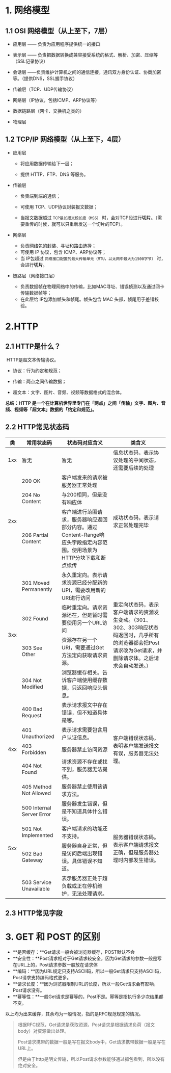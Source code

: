 # 1. 网络模型

## 1.1 OSI 网络模型（从上至下，7层）

* 应用层 —— 负责为应用程序提供统一的接口
* 表示层 —— 负责把数据转换成兼容接受系统的格式、解析、加密、压缩等（SSL记录协议）
* 会话层 ——负责维护计算机之间的通信连接，通讯双方身份认证、协商加密等。（提供DNS，SSL握手协议）

* 传输层（TCP、UDP传输协议）

* 网络层（IP协议，包括ICMP、ARP协议等）

* 数据链路层（网卡、交换机之类的）

* 物理层



## 1.2 TCP/IP 网络模型（从上至下，4层）

* 应用层

  * 将应用数据传输给下一层；

  * 提供 HTTP、FTP、DNS 等服务。

* 传输层

  * 负责端到端的通信；
  * 可使用 TCP、UDP协议封装报文数据；

  * 当报文数据超过 `TCP最长报文段长度（MSS）` 时，会对TCP段进行**切片**。（需要重传的时候，就可以只重新发送一个切片的TCP）。

* 网络层 

  * 负责网络包的封装、寻址和路由选择；
  * 可使用 IP 协议，包含 ICMP、ARP协议等；
  * 当 IP包超过 `网络接口配置的最大传输单元（MTU，以太网中最大为1500字节）` 时，会进行**切片**。

* 链路层（网络接口层）

  * 负责数据帧在物理网络中的传输，比如MAC寻址、错误侦测以及通过网卡传输数据帧等；
  * 在此层给 IP包添加帧头和帧尾。帧头包含 MAC 头部，帧尾用于差错校验。



# 2.HTTP

## 2.1 HTTP是什么？

​	HTTP是超文本传输协议。

* 协议：行为约定和规范；

* 传输：两点之间传输数据；
* 超文本：文字、图片、音频、视频等数据格式的混合体。

**总结：HTTP 是一个在计算机世界里专门在「两点」之间「传输」文字、图片、音频、视频等「超文本」数据的「约定和规范」。**



## 2.2 HTTP常见状态码

<table>
    <thead>
        <th>类</th>
        <th>常用状态码</th>
        <th>状态码对应含义</th>
        <th>类含义</th>
    </thead>
    <tbody>
        <tr>
            <td>1xx</td>
            <td>暂无</td>
            <td>暂无</td>
            <td>信息状态码，表示协议处理的中间状态，还需要后续的处理</td>
        </tr>
        <tr>
            <td rowspan="3">2xx</td>
            <td>200 OK</td>
            <td>客户端发来的请求被服务器正常处理</td>
            <td rowspan="3">成功状态码，表示请求正常处理完毕</td>
        </tr>
        <tr>
            <td>204 No Content</td>
            <td>与200相同，但是没有响应体</td>
        </tr>
        <tr>
            <td>206 Partial Content</td>
            <td>客户端进行范围请求，服务器响应返回部分内容。通过Content-Range响应头字段指定内容范围。使用场景为HTTP分块下载和断点续传</td>
        </tr>
        <tr>
            <td rowspan="4">3xx</td>
            <td>301 Moved Permanently</td>
            <td>永久重定向。表示请求资源已经分配新的UPI，需要改用新的URI进行访问</td>
            <td rowspan="4">重定向状态码，表示客户端请求的资源发生变动。（301、302、303响应状态码返回时，几乎所有的浏览器都会把Post请求改为Get请求，并删除请求体。之后请求会自动发送。）</td>
        </tr>
        <tr>
            <td>302 Found</td>
            <td>临时重定向。请求资源还在，但是暂时需要使用另一个URL访问</td>
        </tr>
        <tr>
            <td>303 See Other</td>
            <td>资源存在另一个URI，需要通过Get方法定向获取请求资源。</td>
        </tr>
        <tr>
            <td>304 Not Modified</td>
            <td>浏览器缓存相关。告诉客户端使用缓存数据，只返回响应头信息。</td>
        </tr>
        <tr>
            <td rowspan="5">4xx</td>
            <td>400 Bad Request</td>
            <td>表示请求报文中存在错误，但不知道具体是哪。</td>
        	<td rowspan="5">客户端错误状态码，表明客户端发送报文有误，服务器无法处理。</td>
        </tr>
        <tr>
            <td>401 Unauthorized</td>
            <td>表示请求需要包含用户认证信息。</td>
        </tr>
        <tr>
            <td>403 Forbidden</td>
            <td>服务器禁止访问资源</td>
        </tr>
		<tr>
            <td>404 Not Found</td>
            <td>请求资源不存在或找不到，服务器无法提供。</td>
        </tr>
        <tr>
            <td>405 Method Not Allowed</td>
            <td>服务器禁止使用该请求方法。</td>
        </tr>
        <tr>
            <td rowspan="4">5xx</td>
            <td>500 Internal Server Error</td>
            <td>服务器发生错误，但是不知道具体什么错误。</td>
            <td rowspan="4">服务器错误状态码。表示客户端请求报文正确，但是服务器处理时内部发生错误。</td>
        </tr>
        <tr>
            <td>501 Not Implemented</td>
            <td>客户端请求的功能还不支持。</td>
        </tr>
        <tr>
            <td>502 Bad Gateway</td>
            <td>服务器自身正常，但是访问后端出现错误。具体错误不知道。</td>
        </tr>
        <tr>
            <td>503 Service Unavailable</td>
            <td>表示服务器正处于超负载或正在停机维护，无法处理请求。</td>
        </tr>
    </tbody>
</table>



## 2.3 HTTP常见字段





# 3. GET 和 POST 的区别

* **是否缓存：**Get请求一般会被浏览器缓存，POST默认不会
* **安全性：**Post请求相对于Get请求较安全，因为Get请求的参数一般是写在URL上的，Post请求参数一般放在请求体
* **编码：**因为URL规定只支持ASCII码，所以一般Get请求只支持ASCII码，Post请求支持编码格式更多。
* **请求长度：**因为浏览器限制URL的长度，所以一般Get请求会有影响，Post请求没有。
* **幂等性：**一般Get请求是幂等的，Post不是。幂等是指执行多少次结果都不变。

以上均为出来缓存，其余均为一般情况，指的是RFC规范规定的情况。

>  根据RFC规范，Get请求是获取资源，Post请求是根据请求负荷（报文body）对资源做出处理。
>
> Post请求携带的数据一般是写在报文body中，Get请求携带数据一般是写在URL上。
>
> 但是由于http是明文传输，所以Post请求参数能够通过抓包看到，所以没有绝对安全。

